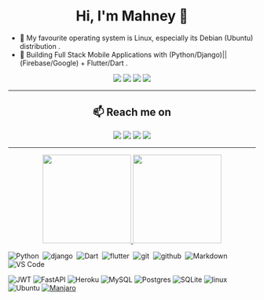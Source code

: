
<h1 align="center"> Hi, I'm Mahney 👋</h1> </center>

 - 💙 My favourite operating system is Linux, especially its Debian (Ubuntu) distribution .
 - 🌱 Building Full Stack Mobile Applications with (Python/Django)||(Firebase/Google) + Flutter/Dart .

<p align="center">
<a href="https://github-readme-streak-stats.herokuapp.com/?user={MahanaElbana}">

<p align="center">
    <a href="https://twitter.com/mahney012"><img src="https://img.shields.io/badge/@mahney012-%231FA1F1?style=flat&logo=twitter&logoColor=white"/></a>  
    <a href="https://www.linkedin.com/in/mahney-elbana-ab89351ba/"><img src="https://img.shields.io/badge/@cbmbbmj-%230177B5?style=flat&logo=linkedin&logoColor=white"/></a>   
    <a href="https://www.youtube.com/channel/UCSlIdbgGlv8IaqqC65GmjGw"><img src="https://img.shields.io/badge/@cbmbbmj-c4302b?style=flat&logo=youtube&logoColor=white"/></a>  
    <a href="https://www.facebook.com/MahneyElbana/"><img src="https://img.shields.io/badge/@mahney%20Elbana-%230177B5?style=flat&logo=facebook&logoColor=white"/></a>  
  </p>


<hr>

<h2  align="center">📫 Reach me on</h2>
<p align="center">
     <a href="https://twitter.com/mahney012"><img src="https://img.shields.io/badge/@mahney012-%231FA1F1?style=flat&logo=twitter&logoColor=white"/></a>  
    <a href="https://www.linkedin.com/in/mahney-elbana-ab89351ba/"><img src="https://img.shields.io/badge/@cbmbbmj-%230177B5?style=flat&logo=linkedin&logoColor=white"/></a>   
    <a href="https://www.youtube.com/channel/UCSlIdbgGlv8IaqqC65GmjGw"><img src="https://img.shields.io/badge/@cbmbbmj-c4302b?style=flat&logo=youtube&logoColor=white"/></a>  
    <a href="https://www.facebook.com/MahneyElbana/"><img src="https://img.shields.io/badge/@mahney%20Elbana-%230177B5?style=flat&logo=facebook&logoColor=white"/></a>  
</p>

<hr>

<p align="center">
<a href="https://github.com/MahanaElbana">
  <img height="180em"  src="https://github-readme-stats-eight-theta.vercel.app/api?username=MahanaElbana&show_icons=true&theme=algolia&include_all_commits=true&count_private=true"/>
 <img height="180em" src="https://github-readme-stats.vercel.app/api/top-langs/?username=MahanaElbana&layout=compact&theme=algolia"/>
</a>
</p>


![Python](https://img.shields.io/badge/-Python-05122A?style=flat&logo=python)&nbsp;
![django](https://img.shields.io/badge/-Django-05122A?style=flat&logo=Django)&nbsp;
![Dart](https://img.shields.io/badge/-Dart-05122A?style=flat&logo=Dart)&nbsp;
![flutter](https://img.shields.io/badge/-flutter-05122A?style=flat&logo=flutter)&nbsp;
![git](https://img.shields.io/badge/-Git-05122A?style=flat&logo=git)&nbsp;
![github](https://img.shields.io/badge/-github-05122A?style=flat&logo=github)&nbsp;
![Markdown](https://img.shields.io/badge/-Markdown-05122A?style=flat&logo=Markdown)&nbsp;
![VS Code](https://img.shields.io/badge/-visualstudiocode-05122A?style=flat&logo=visual-studio-code)&nbsp;

 
![JWT](https://img.shields.io/badge/JWT-black?style=for-the-badge&logo=JSON%20web%20tokens)
![FastAPI](https://img.shields.io/badge/FastAPI-005571?style=for-the-badge&logo=fastapi)
![Heroku](https://img.shields.io/badge/heroku-%23430098.svg?style=for-the-badge&logo=heroku&logoColor=white)
![MySQL](https://img.shields.io/badge/mysql-%2300f.svg?style=for-the-badge&logo=mysql&logoColor=white)
![Postgres](https://img.shields.io/badge/postgres-%23316192.svg?style=for-the-badge&logo=postgresql&logoColor=white)
![SQLite](https://img.shields.io/badge/sqlite-%2307405e.svg?style=for-the-badge&logo=sqlite&logoColor=white)
![linux](https://img.shields.io/badge/Linux-FCC624?style=for-the-badge&logo=linux&logoColor=black)
![Ubuntu](https://img.shields.io/badge/Ubuntu-E95420?style=for-the-badge&logo=ubuntu&logoColor=white)
[![Manjaro](https://img.shields.io/badge/Manjaro-00ff00?style=for-the-badge&logo=manjaro&logoColor=white)](https://img.shields.io/badge/manjaro-35BF5C?style=for-the-badge&logo=manjaro&logoColor=white)
    
